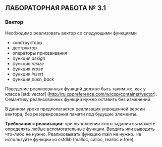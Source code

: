 ## ЛАБОРАТОРНАЯ РАБОТА № 3.1

### Вектор


Необходимо реализовать вектор со следующими функциями
* конструкторы
* деструктор
* операторы присваивания
* функция *assign*
* функция *resize* 
* функция *erase*
* функция *insert*
* функция *push_back*

Поведение реализованных функций должно быть таким же, как у класса [std::vector] (http://ru.cppreference.com/w/cpp/container/vector). Семантику реализованных функций нужно оставить без изменений.

В данном уроке предполагается реализация упрощенной версии вектора, без резервирования памяти под будущие элементы.

**Требования к реализации:** при выполнении этого задания вы можете определять любые вспомогательные функции. Вводить или выводить что-либо не нужно. Реализовывать функцию main не нужно. Не используйте функции из cstdlib (malloc, calloc, realloc и free).
